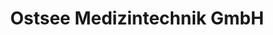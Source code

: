 ---
title: "Ostsee Medizintechnik GmbH"
url: /luebeck/ostsee-medizintechnik-gmbh/
shop: Sanitätshaus
---